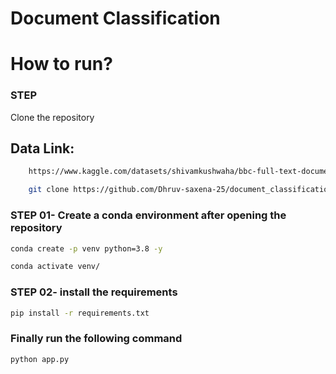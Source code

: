 # Document Classification 

# How to run?
### STEP

Clone the repository

## Data Link:
```bash
    https://www.kaggle.com/datasets/shivamkushwaha/bbc-full-text-document-classification/data
```

```bash
    git clone https://github.com/Dhruv-saxena-25/document_classification
```
### STEP 01- Create a conda environment after opening the repository

```bash
conda create -p venv python=3.8 -y
```

```bash
conda activate venv/
```


### STEP 02- install the requirements
```bash
pip install -r requirements.txt
```



### Finally run the following command
```bash
python app.py
```



